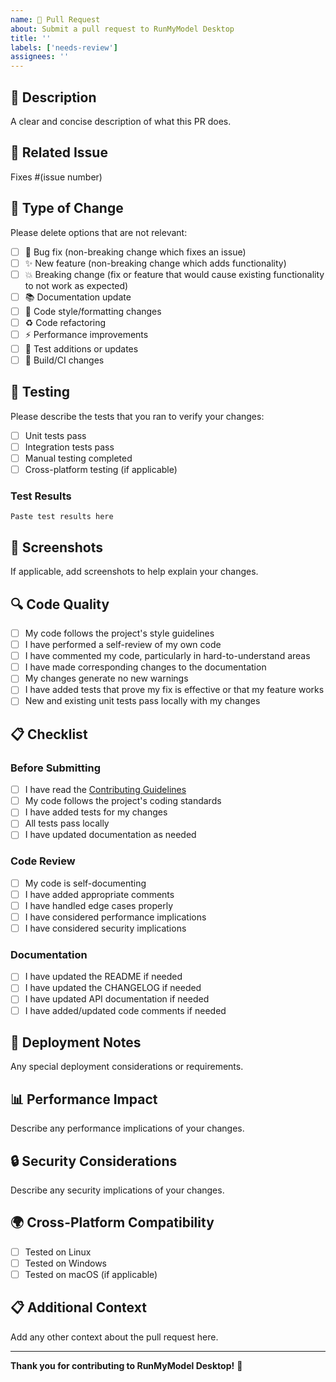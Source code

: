 ```yaml
---
name: 🚀 Pull Request
about: Submit a pull request to RunMyModel Desktop
title: ''
labels: ['needs-review']
assignees: ''
---
```


## 📝 **Description**

A clear and concise description of what this PR does.

## 🔗 **Related Issue**

Fixes #(issue number)

## 🎯 **Type of Change**

Please delete options that are not relevant:

- [ ] 🐛 Bug fix (non-breaking change which fixes an issue)
- [ ] ✨ New feature (non-breaking change which adds functionality)
- [ ] 💥 Breaking change (fix or feature that would cause existing functionality to not work as expected)
- [ ] 📚 Documentation update
- [ ] 🎨 Code style/formatting changes
- [ ] ♻️ Code refactoring
- [ ] ⚡ Performance improvements
- [ ] 🧪 Test additions or updates
- [ ] 🔧 Build/CI changes

## 🧪 **Testing**

Please describe the tests that you ran to verify your changes:

- [ ] Unit tests pass
- [ ] Integration tests pass
- [ ] Manual testing completed
- [ ] Cross-platform testing (if applicable)

### Test Results

```
Paste test results here
```

## 📸 **Screenshots**

If applicable, add screenshots to help explain your changes.

## 🔍 **Code Quality**

- [ ] My code follows the project's style guidelines
- [ ] I have performed a self-review of my own code
- [ ] I have commented my code, particularly in hard-to-understand areas
- [ ] I have made corresponding changes to the documentation
- [ ] My changes generate no new warnings
- [ ] I have added tests that prove my fix is effective or that my feature works
- [ ] New and existing unit tests pass locally with my changes

## 📋 **Checklist**

### Before Submitting
- [ ] I have read the [Contributing Guidelines](CONTRIBUTING.md)
- [ ] My code follows the project's coding standards
- [ ] I have added tests for my changes
- [ ] All tests pass locally
- [ ] I have updated documentation as needed

### Code Review
- [ ] My code is self-documenting
- [ ] I have added appropriate comments
- [ ] I have handled edge cases properly
- [ ] I have considered performance implications
- [ ] I have considered security implications

### Documentation
- [ ] I have updated the README if needed
- [ ] I have updated the CHANGELOG if needed
- [ ] I have updated API documentation if needed
- [ ] I have added/updated code comments if needed

## 🚀 **Deployment Notes**

Any special deployment considerations or requirements.

## 📊 **Performance Impact**

Describe any performance implications of your changes.

## 🔒 **Security Considerations**

Describe any security implications of your changes.

## 🌍 **Cross-Platform Compatibility**

- [ ] Tested on Linux
- [ ] Tested on Windows
- [ ] Tested on macOS (if applicable)

## 📋 **Additional Context**

Add any other context about the pull request here.

---

**Thank you for contributing to RunMyModel Desktop!** 🚀
